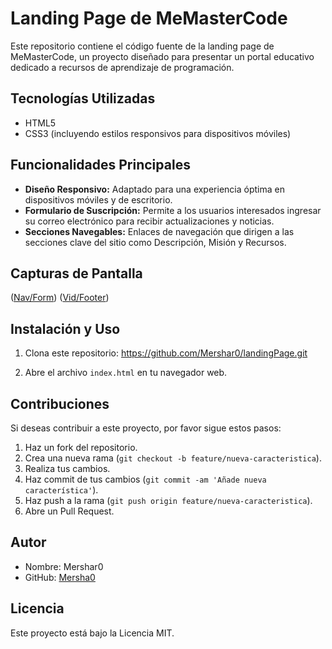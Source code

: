 # Landing Page de MeMasterCode

Este repositorio contiene el código fuente de la landing page de MeMasterCode, un proyecto diseñado para presentar un portal educativo dedicado a recursos de aprendizaje de programación.

## Tecnologías Utilizadas

- HTML5
- CSS3 (incluyendo estilos responsivos para dispositivos móviles)

## Funcionalidades Principales

- **Diseño Responsivo:** Adaptado para una experiencia óptima en dispositivos móviles y de escritorio.
- **Formulario de Suscripción:** Permite a los usuarios interesados ingresar su correo electrónico para recibir actualizaciones y noticias.
- **Secciones Navegables:** Enlaces de navegación que dirigen a las secciones clave del sitio como Descripción, Misión y Recursos.

## Capturas de Pantalla

([Nav/Form](https://github.com/Mershar0/landingPage/blob/main/screenshots/ima%201.png))
([Vid/Footer](https://github.com/Mershar0/landingPage/blob/main/screenshots/ima%202.png))

## Instalación y Uso

1. Clona este repositorio:
https://github.com/Mershar0/landingPage.git

2. Abre el archivo `index.html` en tu navegador web.

## Contribuciones

Si deseas contribuir a este proyecto, por favor sigue estos pasos:

1. Haz un fork del repositorio.
2. Crea una nueva rama (`git checkout -b feature/nueva-caracteristica`).
3. Realiza tus cambios.
4. Haz commit de tus cambios (`git commit -am 'Añade nueva característica'`).
5. Haz push a la rama (`git push origin feature/nueva-caracteristica`).
6. Abre un Pull Request.

## Autor

- Nombre: Mershar0
- GitHub: [Mersha0](github.com/Mershar0)

## Licencia

Este proyecto está bajo la Licencia MIT.
